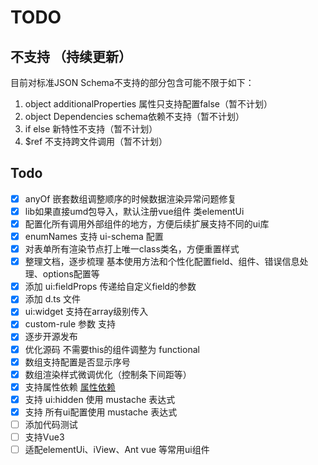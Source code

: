 # TODO

## 不支持 （持续更新）
目前对标准JSON Schema不支持的部分包含可能不限于如下：
1. object additionalProperties 属性只支持配置false（暂不计划）
1. object Dependencies schema依赖不支持（暂不计划）
1. if else 新特性不支持（暂不计划）
1. $ref 不支持跨文件调用（暂不计划）

## Todo
- [x] anyOf 嵌套数组调整顺序的时候数据渲染异常问题修复
- [x] lib如果直接umd包导入，默认注册vue组件 类elementUi
- [x] 配置化所有调用外部组件的地方，方便后续扩展支持不同的ui库
- [x] enumNames 支持 ui-schema 配置
- [x] 对表单所有渲染节点打上唯一class类名，方便重置样式
- [x] 整理文档，逐步梳理 基本使用方法和个性化配置field、组件、错误信息处理、options配置等
- [x] 添加 ui:fieldProps 传递给自定义field的参数
- [x] 添加 d.ts 文件
- [x] ui:widget 支持在array级别传入
- [x] custom-rule 参数 支持
- [x] 逐步开源发布
- [x] 优化源码 不需要this的组件调整为 functional
- [x] 数组支持配置是否显示序号
- [x] 数组渲染样式微调优化（控制条下间距等）
- [x] 支持属性依赖 [属性依赖](https://json-schema.org/understanding-json-schema/reference/object.html#property-dependencies)
- [x] 支持 ui:hidden 使用 mustache 表达式
- [x] 支持 所有ui配置使用 mustache 表达式
- [ ] 添加代码测试
- [ ] 支持Vue3
- [ ] 适配elementUi、iView、Ant vue 等常用ui组件
